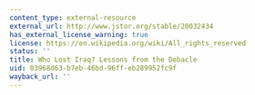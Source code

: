 ```yaml
---
content_type: external-resource
external_url: http://www.jstor.org/stable/20032434
has_external_license_warning: true
license: https://en.wikipedia.org/wiki/All_rights_reserved
status: ''
title: Who Lost Iraq? Lessons from the Debacle
uid: 03968d63-b7eb-46bd-96ff-eb289952fc9f
wayback_url: ''
---
```

